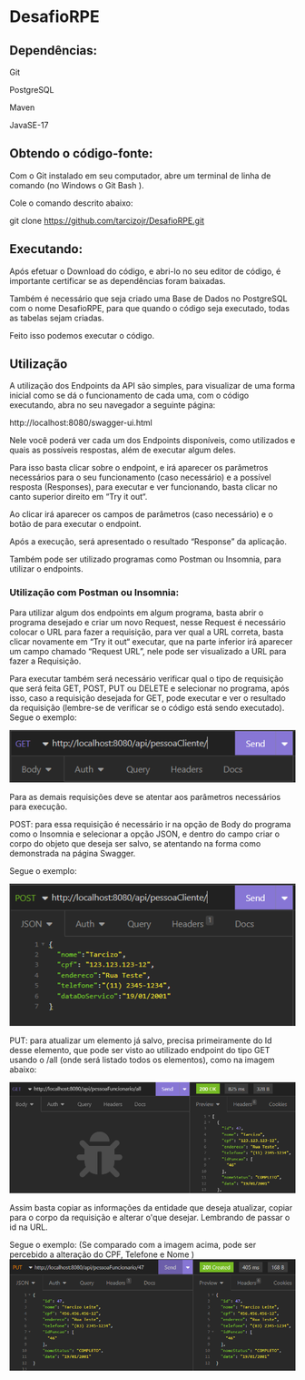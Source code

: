 # DesafioRPE

## Dependências:
Git

PostgreSQL

Maven 

JavaSE-17

## Obtendo o código-fonte:


Com o Git instalado em seu computador, abre um terminal de linha de comando (no Windows o Git Bash ).

Cole o comando descrito abaixo:

git clone https://github.com/tarcizojr/DesafioRPE.git


## Executando:


Após efetuar o Download do código, e abri-lo no seu editor de código, é importante certificar se as dependências foram baixadas.

Também é necessário que seja criado uma Base de Dados no PostgreSQL com o nome DesafioRPE, para que quando o código seja executado, todas as tabelas sejam criadas.

Feito isso podemos executar o código.


## Utilização


A utilização dos Endpoints da API são simples, para visualizar de uma forma inicial como se dá o funcionamento de cada uma, com o código executando, abra no seu navegador a seguinte página:

http://localhost:8080/swagger-ui.html

Nele você poderá ver cada um dos Endpoints disponíveis, como utilizados e quais as possíveis respostas, além de executar algum deles.

Para isso basta clicar sobre o  endpoint, e irá aparecer os parâmetros necessários para o seu funcionamento (caso necessário) e a possível resposta (Responses), para executar e ver funcionando, basta clicar no canto superior direito em “Try it out“.

Ao clicar irá aparecer os campos de parâmetros (caso necessário) e o botão de para executar o endpoint. 

Após a execução, será apresentado o resultado “Response” da aplicação.

Também pode ser utilizado programas como Postman ou Insomnia, para utilizar o endpoints.

### Utilização com Postman ou Insomnia:

Para utilizar algum dos endpoints em algum programa, basta abrir o programa desejado e criar um novo Request, nesse Request  é necessário colocar o URL para fazer a requisição, para ver qual a URL correta, basta clicar novamente em “Try it out“ executar, que na parte inferior irá aparecer um campo chamado “Request URL”,  nele pode ser visualizado a URL para fazer a Requisição. 

Para executar também será necessário verificar qual o tipo de requisição que será feita GET, POST, PUT ou DELETE e selecionar no programa, após isso, caso a requisição desejada for GET, pode executar e ver o resultado da requisição (lembre-se de verificar se o código está sendo executado).
Segue o exemplo: 

![alt text](img/imagem1.PNG)

Para as demais requisições deve se atentar aos parâmetros necessários para execução.

POST: para essa requisição é necessário ir na opção de Body do programa como o Insomnia e selecionar a opção JSON, e dentro do campo criar o corpo do objeto que deseja ser salvo, se atentando na forma como demonstrada na página Swagger.

Segue o exemplo:

![alt text](img/imagem2.PNG)


PUT: para atualizar um elemento já salvo, precisa primeiramente do Id desse elemento, que pode ser visto ao utilizado endpoint do tipo GET usando o /all (onde será listado todos os elementos), como na imagem abaixo:

![alt text](img/imagem3.PNG)


Assim basta copiar as informações da entidade que deseja atualizar, copiar para o corpo da requisição e alterar o'que desejar. Lembrando de passar o id na URL.

Segue o exemplo:
(Se comparado com a imagem acima, pode ser percebido a alteração do CPF, Telefone e Nome )
![alt text](img/imagem4.PNG)